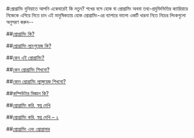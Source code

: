 
#প্রোগ্রামিং দুনিয়াতে আপনি একেবারেই কি নতুন? শখের বসে হোক বা প্রোগ্রামিং অথবা তথ্য-প্রযুক্তিভিত্তির ক্যারিয়ারে নিজেকে এগিয়ে নিতে চান এই মানুষিকতায় হোক প্রোগ্রামিং-এর ব্যাপারে ভালো একটি ধারনা নিতে নিচের লিংকগুলো অনুসরণ করুন--

##[প্রোগ্রামিং কি?](https://c.howtocode.com.bd/computer_programming.html)

##[প্রোগ্রামিং ল্যাংগুয়েজ কি?](http://jakir.me/%e0%a6%aa%e0%a7%8d%e0%a6%b0%e0%a7%8b%e0%a6%97%e0%a7%8d%e0%a6%b0%e0%a6%be%e0%a6%ae%e0%a6%bf%e0%a6%82-%e0%a6%b2%e0%a7%8d%e0%a6%af%e0%a6%be%e0%a6%99%e0%a7%8d%e0%a6%97%e0%a7%81%e0%a7%9f%e0%a7%87%e0%a6%9c)

##[কেন এই প্রোগ্রামিং?](http://jakir.me/why-programming)

##[কেন প্রোগ্রামিং শিখবো?](http://www.shafaetsplanet.com/planetcoding/?p=1437)

##[কোন প্রোগ্রামিং ল্যাঙ্গুয়েজ শিখবো?](http://jakir.me/%E0%A6%95%E0%A7%8B%E0%A6%A1%E0%A6%BF%E0%A6%82-%E0%A6%AF%E0%A7%81%E0%A6%A6%E0%A7%8D%E0%A6%A7-%E0%A6%95%E0%A7%8B%E0%A6%A8-%E0%A6%AA%E0%A7%8D%E0%A6%B0%E0%A7%8B%E0%A6%97%E0%A7%8D%E0%A6%B0%E0%A6%BE)

##[কম্পিউটার বিজ্ঞান কি?](http://www.shafaetsplanet.com/planetcoding/?p=1639#_=_)

##[প্রোগ্রামিং করি, স্বপ্ন দেখি](http://jakir.me/%e0%a6%aa%e0%a7%8d%e0%a6%b0%e0%a7%8b%e0%a6%97%e0%a7%8d%e0%a6%b0%e0%a6%be%e0%a6%ae%e0%a6%bf%e0%a6%82-%e0%a6%95%e0%a6%b0%e0%a6%bf-%e0%a6%b8%e0%a7%8d%e0%a6%ac%e0%a6%aa%e0%a7%8d%e0%a6%a8-%e0%a6%a6)

##[প্রোগ্রামিং করি, স্বপ্ন দেখি – ২](http://jakir.me/%e0%a6%aa%e0%a7%8d%e0%a6%b0%e0%a7%8b%e0%a6%97%e0%a7%8d%e0%a6%b0%e0%a6%be%e0%a6%ae%e0%a6%bf%e0%a6%82-%e0%a6%95%e0%a6%b0%e0%a6%bf-%e0%a6%b8%e0%a7%8d%e0%a6%ac%e0%a6%aa%e0%a7%8d%e0%a6%a8-%e0%a6%a6-2)

##[প্রোগ্রামিং এবং প্রোগ্রামার](http://jakir.me/%e0%a6%aa%e0%a7%8d%e0%a6%b0%e0%a7%8b%e0%a6%97%e0%a7%8d%e0%a6%b0%e0%a6%be%e0%a6%ae%e0%a6%bf%e0%a6%82-%e0%a6%8f%e0%a6%ac%e0%a6%82-%e0%a6%aa%e0%a7%8d%e0%a6%b0%e0%a7%8b%e0%a6%97%e0%a7%8d%e0%a6%b0%e0%a6%be)
